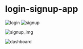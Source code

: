 # login-signup-app

![login](https://user-images.githubusercontent.com/70539485/142238337-9ae7bdc0-cc93-4992-887d-27b144abcf49.PNG)        ![signup](https://user-images.githubusercontent.com/70539485/142238362-23fd4b68-4d5e-4b43-9828-946298f7e016.PNG)


      
![signup_img](https://user-images.githubusercontent.com/70539485/142238384-2c58683d-a137-4d64-8a90-f259e85670c4.PNG)

![dashboard](https://user-images.githubusercontent.com/70539485/142238423-17aa1565-a98a-4050-b030-140243b02d07.PNG)

